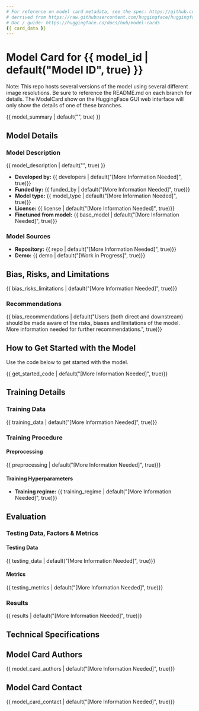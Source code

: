 ```yaml
---
# For reference on model card metadata, see the spec: https://github.com/huggingface/hub-docs/blob/main/modelcard.md?plain=1
# derrived from https://raw.githubusercontent.com/huggingface/huggingface_hub/refs/heads/main/src/huggingface_hub/templates/modelcard_template.md
# Doc / guide: https://huggingface.co/docs/hub/model-cards
{{ card_data }}
---
```


# Model Card for {{ model_id | default("Model ID", true) }}

<!-- Provide a quick summary of what the model is/does. -->
Note: This repo hosts several versions of the model using several different image resolutions. Be sure to reference the README.md on each branch for details. The ModelCard show on the HuggingFace GUI web interface will only show the details of one of these branches.

{{ model_summary | default("", true) }}

## Model Details

### Model Description

<!-- Provide a longer summary of what this model is. -->

{{ model_description | default("", true) }}

- **Developed by:** {{ developers | default("[More Information Needed]", true)}}
- **Funded by:** {{ funded_by | default("[More Information Needed]", true)}}
- **Model type:** {{ model_type | default("[More Information Needed]", true)}}
- **License:** {{ license | default("[More Information Needed]", true)}}
- **Finetuned from model:** {{ base_model | default("[More Information Needed]", true)}}

### Model Sources

<!-- Provide the basic links for the model. -->

- **Repository:** {{ repo | default("[More Information Needed]", true)}}
- **Demo:** {{ demo | default("[Work in Progress]", true)}}

## Bias, Risks, and Limitations

<!-- This section is meant to convey both technical and sociotechnical limitations. -->

{{ bias_risks_limitations | default("[More Information Needed]", true)}}

### Recommendations

<!-- This section is meant to convey recommendations with respect to the bias, risk, and technical limitations. -->

{{ bias_recommendations | default("Users (both direct and downstream) should be made aware of the risks, biases and limitations of the model. More information needed for further recommendations.", true)}}

## How to Get Started with the Model

Use the code below to get started with the model.

{{ get_started_code | default("[More Information Needed]", true)}}

## Training Details

### Training Data

<!-- This should link to a Dataset Card, perhaps with a short stub of information on what the training data is all about as well as documentation related to data pre-processing or additional filtering. -->

{{ training_data | default("[More Information Needed]", true)}}

### Training Procedure

<!-- This relates heavily to the Technical Specifications. Content here should link to that section when it is relevant to the training procedure. -->

#### Preprocessing

{{ preprocessing | default("[More Information Needed]", true)}}


#### Training Hyperparameters

- **Training regime:** {{ training_regime | default("[More Information Needed]", true)}} <!--fp32, fp16 mixed precision, bf16 mixed precision, bf16 non-mixed precision, fp16 non-mixed precision, fp8 mixed precision -->

## Evaluation

<!-- This section describes the evaluation protocols and provides the results. -->

### Testing Data, Factors & Metrics

#### Testing Data

<!-- This should link to a Dataset Card if possible. -->

{{ testing_data | default("[More Information Needed]", true)}}

#### Metrics

<!-- These are the evaluation metrics being used, ideally with a description of why. -->

{{ testing_metrics | default("[More Information Needed]", true)}}

### Results

{{ results | default("[More Information Needed]", true)}}

## Technical Specifications

## Model Card Authors

{{ model_card_authors | default("[More Information Needed]", true)}}

## Model Card Contact

{{ model_card_contact | default("[More Information Needed]", true)}}
